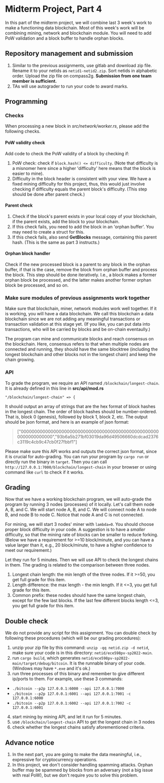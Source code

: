 # Midterm Project, Part 4

In this part of the midterm project, we will combine last 3 week's work to make a functioning data blockchain. Most of this week's work will be combining mining, network and blockchain module. You will need to add PoW validation and a block buffer to handle orphan blocks.

## Repository management and submission

1. Similar to the previous assignments, use gitlab and download zip file. Rename it to your netids as `netid1-netid2.zip`. Sort netids in alphabetic order. Upload the zip file on compass2g. **Submission from one team member is sufficient.**
2. TAs will use autograder to run your code to award marks.

## Programming

### Checks
When processing a new block in *src/network/worker.rs*, please add the following checks.

#### PoW validity check

Add code to check the PoW validity of a block by checking if:

1. PoW check: check if `block.hash() <= difficulty`. (Note that difficulty is a misnomer here since a higher 'difficulty' here means that the block is easier to mine).
2. Difficulty in the block header is consistent with your view. We have a fixed mining difficulty for this project, thus, this would just involve checking if difficulty equals the parent block's difficulty. (This step should be done after parent check.)

#### Parent check

1. Check if the block's parent exists in your local copy of your blockchain, if the parent exists, add the block to your blockchain.
2. If this check fails, you need to add the block in an 'orphan buffer'. You may need to create a struct for this.
3. If this check fails, also send **GetBlocks** message, containing this parent hash. (This is the same as part 3 instructs.)

#### Orphan block handler

Check if the new processed block is a parent to any block in the orphan buffer, if that is the case, remove the block from orphan buffer and process the block. This step should be done iteratively. I.e., a block makes a former orphan block be processed, and the latter makes another former orphan block be processed, and so on.

### Make sure modules of previous assignments work together

Make sure that blockchain, miner, network modules work well together. If it is working, you will have a data blockchain. We call this blockchain a data blockchain since we are not adding any meaningful transactions or transaction validation at this stage yet. (If you like, you can put data into transactions, who will be carried by blocks and be on-chain eventaully.)

The program can mine and communicate blocks and reach consensus on the blockchain. Here, consensus refers to that when multiple nodes are connected and running, they should have the same blocktree (including the longest blockchain and other blocks not in the longest chain) and keep the chain growing.

### API

To grade the program, we require an API named `/blockchain/longest-chain`. It is already defined in this line in __src/api/mod.rs__
```
"/blockchain/longest-chain" => {
```

It should output an array of strings that are the hex format of block hashes in the longest chain. The order of block hashes should be number-ordered. That is, block 0 (genesis), followed by block 1, block 2, etc. The output should be json format, and here is an example of json format:

> ["0000000000000000000000000000000000000000000000000000000000000000","93b6a5b271bf03019da96d49506660dcdcad2376c3119c4cb9c47cb0f27fbbf1"]

Please make sure this API works and outputs the correct json format, since it is crucial for auto-grading. You can run your program by `cargo run` or directly run the binary in `target`. Then you can call `http://127.0.0.1:7000/blockchain/longest-chain` in your browser or using command like `curl` to check if it works.

## Grading

Now that we have a working blockchain program, we will auto-grade the program by running 3 nodes (processes) of it locally. Let's call them node A, B, and C. We will start node A, B, and C. We will connect node A to node B, and node B to node C. Notice that node A and C is not connected.

For mining, we will start 3 nodes' miner with `lambda=0`. You should choose proper block difficulty in your code. A suggestion is to have a _smaller_ difficulty, so that the mining rate of blocks can be smaller to reduce forking. (Below we have a requirement for >=10 block/minute, and you can have a value larger than it, e.g., 20 block/minute, to have a higher confidence to meet our requirement.)

Let they run for 5 minutes. Then we will use API to check the longest chains in them. The grading is related to the comparison between three nodes.

1. Longest chain length: the min length of the three nodes. If it >=50, you get full grade for this item.
2. Length difference: the max length - the min length. If it <=3, you get full grade for this item.
3. Common prefix: these nodes should have the same longest chain, except for the few last blocks. If the last few different blocks length <=3, you get full grade for this item.

## Double check
We do not provide any script for this assignment. You can double check by following these procedures (which will be our grading procedures):

1. unzip your zip file by this command: `unzip -qq netid.zip -d netid`, make sure your code is in this directory: `netid/ece598pv-sp2022-main`.
2. run `cargo build`, which generates `netid/ece598pv-sp2022-main/target/debug/bitcoin`. It is the runnable binary of your code. (Windows may have `*.exe` and it's ok.)
3. run three processes of this binary and remember to give different ip/ports to them. For example, use these 3 commands:
- `./bitcoin --p2p 127.0.0.1:6000 --api 127.0.0.1:7000`
- `./bitcoin --p2p 127.0.0.1:6001 --api 127.0.0.1:7001 -c 127.0.0.1:6000`
- `./bitcoin --p2p 127.0.0.1:6002 --api 127.0.0.1:7002 -c 127.0.0.1:6001`
4. start mining by mining API, and let it run for 5 minutes.
5. use `/blockchain/longest-chain` API to get the longest chain in 3 nodes
6. check whether the longest chains satisfy aforementioned criteria.

## Advance notice
1. In the next part, you are going to make the data meaningful, i.e., expressive for cryptocurrency operations.
2. In this project, we don't consider handling spamming attacks. Orphan buffer may be spammed by blocks from an adversary (not a big issue with real PoW), but we don't require you to solve this problem.
